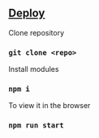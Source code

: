 ## [Deploy](https://jazzy-seahorse-2c7c6f.netlify.app/)

Clone repository

### `git clone <repo>`

Install modules

### `npm i`

To view it in the browser

### `npm run start`
